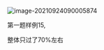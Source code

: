 ![image-20210924090005874](C:\Users\55018\AppData\Roaming\Typora\typora-user-images\image-20210924090005874.png)

第一题样例15, 

整体只过了70%左右